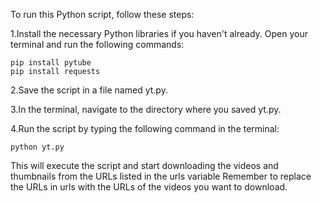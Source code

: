 To run this Python script, follow these steps:

1.Install the necessary Python libraries if you haven't already. Open your terminal and run the following commands:

```
pip install pytube
pip install requests
```

2.Save the script in a file named yt.py.

3.In the terminal, navigate to the directory where you saved yt.py.

4.Run the script by typing the following command in the terminal:

```
python yt.py
```


This will execute the script and start downloading the videos and thumbnails from the URLs listed in the urls variable
Remember to replace the URLs in urls with the URLs of the videos you want to download.
